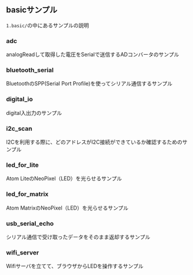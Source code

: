 ## basicサンプル
`1.basic/`の中にあるサンプルの説明

### adc
analogReadして取得した電圧をSerialで送信するADコンバータのサンプル

### bluetooth_serial
BluetoothのSPP(Serial Port Profile)を使ってシリアル通信するサンプル

### digital_io
digital入出力のサンプル

### i2c_scan
I2Cを利用する際に、どのアドレスがI2C接続ができているか確認するためのサンプル

### led_for_lite
Atom LiteのNeoPixel（LED）を光らせるサンプル

### led_for_matrix
Atom MatrixのNeoPixel（LED）を光らせるサンプル

### usb_serial_echo
シリアル通信で受け取ったデータをそのまま返却するサンプル

### wifi_server
Wifiサーバを立てて、ブラウザからLEDを操作するサンプル